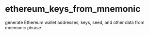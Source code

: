 # ethereum_keys_from_mnemonic
generate Ethereum wallet addresses, keys, seed, and other data from mnemonic phrase
